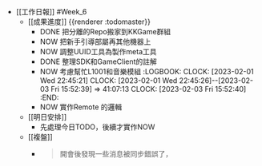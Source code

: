 - [[工作日報]] #Week_6
	- [[成果進度]] {{renderer :todomaster}}
		- DONE  把分離的Repo搬家到KKGame群組
		- NOW  把新手引導部屬再其他機器上
		- NOW 調整UUID工具為製作meta工具
		- DONE 整理SDK和GameClient的註解
		- NOW 考慮幫忙L1001和音樂模組
		  :LOGBOOK:
		  CLOCK: [2023-02-01 Wed 22:45:21]
		  CLOCK: [2023-02-01 Wed 22:45:26]--[2023-02-03 Fri 15:52:39] =>  41:07:13
		  CLOCK: [2023-02-03 Fri 15:52:40]
		  :END:
		- NOW 實作Remote 的邏輯
	- [[明日安排]]
		- 先處理今日TODO，後續才實作NOW
	- [[複盤]]
		- > 開會後發現一些消息被同步錯誤了，
